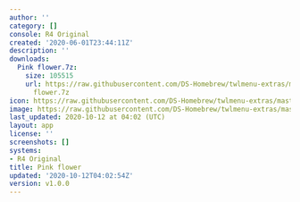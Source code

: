 ```yaml
---
author: ''
category: []
console: R4 Original
created: '2020-06-01T23:44:11Z'
description: ''
downloads:
  Pink flower.7z:
    size: 105515
    url: https://raw.githubusercontent.com/DS-Homebrew/twlmenu-extras/master/_nds/TWiLightMenu/r4menu/themes/Pink
      flower.7z
icon: https://raw.githubusercontent.com/DS-Homebrew/twlmenu-extras/master/unistore/icons/r4.png
image: https://raw.githubusercontent.com/DS-Homebrew/twlmenu-extras/master/unistore/icons/r4.png
last_updated: 2020-10-12 at 04:02 (UTC)
layout: app
license: ''
screenshots: []
systems:
- R4 Original
title: Pink flower
updated: '2020-10-12T04:02:54Z'
version: v1.0.0
---
```


